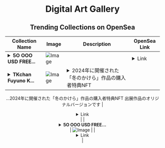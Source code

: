 <div align="center">

# Digital Art Gallery

## Trending Collections on OpenSea

| Collection Name                       | Image                                                                                     | Description                       | OpenSea Link                                                                                          |
|---------------------------------------|-------------------------------------------------------------------------------------------|-----------------------------------|--------------------------------------------------------------------------------------------------------|
| **<details><summary>5O OOO USD FREE...</summary>5O OOO USD FREE (EventQ.io)</details>** | ![Image](https://i.seadn.io/s/raw/files/cbc298d6fe6d05cf81cdf78d6ae13f49.png?w=500&auto=format?w=200&auto=format) |  | <details><summary>Link</summary>[5O OOO USD FREE (EventQ.io)](https://opensea.io/collection/5o-ooo-usd-free-eventq-io-99)</details> |
| **<details><summary>TKchan Fuyuno K...</summary>TKchan Fuyuno Kakera 2024</details>** | ![Image](https://i.seadn.io/s/raw/files/2f1cd66fd525502910d73b72942a8284.png?w=500&auto=format?w=200&auto=format) | <details><summary>2024年に開催された「冬のかけら」作品の購入者特典NFT
...</summary>2024年に開催された「冬のかけら」作品の購入者特典NFT
出展作品のオリジナルバージョンです</details> | <details><summary>Link</summary>[TKchan Fuyuno Kakera 2024](https://opensea.io/collection/tkchan-fuyuno-kakera-2024)</details> |
| **<details><summary>5O OOO USD FREE...</summary>5O OOO USD FREE (EventQ.io)</details>** | ![Image](https://i.seadn.io/s/raw/files/cbc298d6fe6d05cf81cdf78d6ae13f49.png?w=500&auto=format?w=200&auto=format) |  | <details><summary>Link</summary>[5O OOO USD FREE (EventQ.io)](https://opensea.io/collection/5o-ooo-usd-free-eventq-io-98)</details> |

</div>